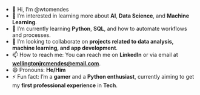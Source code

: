 - 👋 Hi, I’m @wtomendes
- 👀 I’m interested in learning more about **AI**, **Data Science**, and **Machine Learning**.
- 🌱 I’m currently learning **Python**, **SQL**, and how to automate workflows and processes.
- 💞️ I’m looking to collaborate on **projects related to data analysis, machine learning, and app development**.
- 📫 How to reach me: You can reach me on **LinkedIn** or via email at **wellingtonjrcmendes@email.com**.
- 😄 Pronouns: **He/Him**
- ⚡ Fun fact: I’m a **gamer** and a **Python enthusiast**, currently aiming to get my **first professional experience** in **Tech**.

